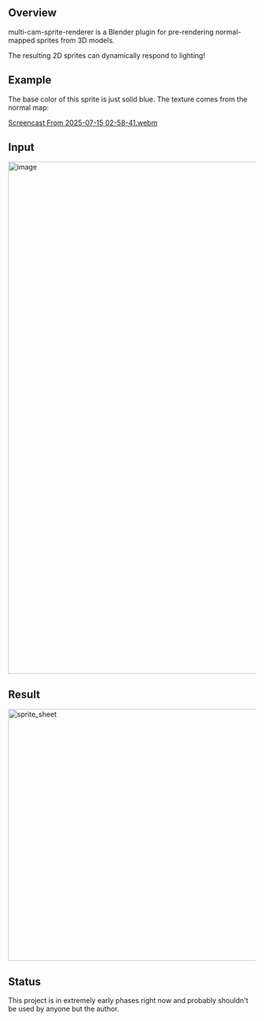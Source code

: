 ## Overview

multi-cam-sprite-renderer is a Blender plugin for pre-rendering normal-mapped sprites from 3D models.

The resulting 2D sprites can dynamically respond to lighting!

## Example

The base color of this sprite is just solid blue. The texture comes from the normal map:

[Screencast From 2025-07-15 02-58-41.webm](https://github.com/user-attachments/assets/94ad4ecf-20d9-4091-aa36-ffe603f04148)

## Input

<img width="1920" height="1043" alt="image" src="https://github.com/user-attachments/assets/fe4573d4-8175-4669-9355-55ecd569051b" />

## Result

<img width="770" height="513" alt="sprite_sheet" src="https://github.com/user-attachments/assets/b8b16d14-5c31-463e-aed1-30d07d68adc9" />

## Status

This project is in extremely early phases right now and probably shouldn't be used by anyone but the author.
